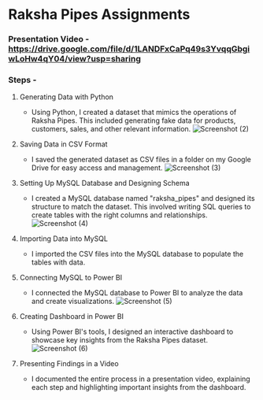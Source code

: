 # **Raksha Pipes Assignments**

### **Presentation Video** - https://drive.google.com/file/d/1LANDFxCaPq49s3YvqqGbgiwLoHw4qY04/view?usp=sharing


### **Steps** -
1. Generating Data with Python
   - Using Python, I created a dataset that mimics the operations of Raksha Pipes. This included generating fake data for products, customers, sales, and other relevant information.
  ![Screenshot (2)](https://github.com/MohitNath007/Raksha_Pipes_Analysis/assets/125669112/b2494b01-9497-4492-9043-d0647d52d8e7)

     
2. Saving Data in CSV Format
   - I saved the generated dataset as CSV files in a folder on my Google Drive for easy access and management.
![Screenshot (3)](https://github.com/MohitNath007/Raksha_Pipes_Analysis/assets/125669112/e60567d8-c129-4f3d-be16-62cc85df72cd)


3. Setting Up MySQL Database and Designing Schema
   - I created a MySQL database named "raksha_pipes" and designed its structure to match the dataset. This involved writing SQL queries to create tables with the right columns and relationships.
  ![Screenshot (4)](https://github.com/MohitNath007/Raksha_Pipes_Analysis/assets/125669112/a8b088da-72a9-4c11-87da-82129b2e2542)  

4. Importing Data into MySQL
   - I imported the CSV files into the MySQL database to populate the tables with data.
5. Connecting MySQL to Power BI
   - I connected the MySQL database to Power BI to analyze the data and create visualizations.
     ![Screenshot (5)](https://github.com/MohitNath007/Raksha_Pipes_Analysis/assets/125669112/5b9dcd46-5b58-40b2-9576-ef6e8ce2a30a)
6. Creating Dashboard in Power BI
   - Using Power BI's tools, I designed an interactive dashboard to showcase key insights from the Raksha Pipes dataset.
     ![Screenshot (6)](https://github.com/MohitNath007/Raksha_Pipes_Analysis/assets/125669112/cebd25aa-8b03-4b98-be6d-10337c1e9953)

7. Presenting Findings in a Video
   - I documented the entire process in a presentation video, explaining each step and highlighting important insights from the dashboard.
